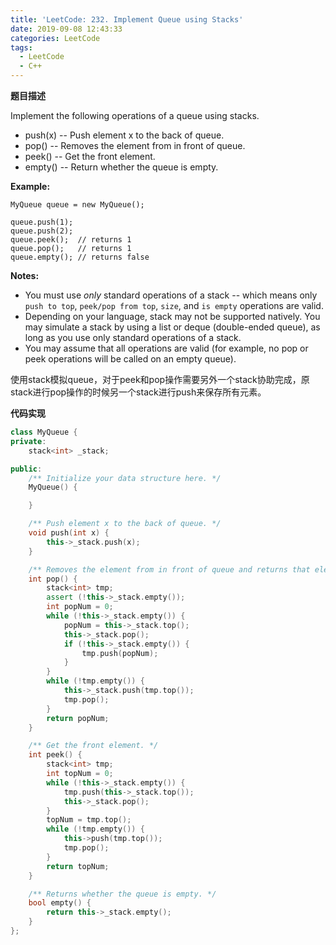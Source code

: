 ```yaml
---
title: 'LeetCode: 232. Implement Queue using Stacks'
date: 2019-09-08 12:43:33
categories: LeetCode
tags:
  - LeetCode
  - C++
---
```


**题目描述**

Implement the following operations of a queue using stacks.

- push(x) -- Push element x to the back of queue.
- pop() -- Removes the element from in front of queue.
- peek() -- Get the front element.
- empty() -- Return whether the queue is empty.

**Example:**

```
MyQueue queue = new MyQueue();

queue.push(1);
queue.push(2);  
queue.peek();  // returns 1
queue.pop();   // returns 1
queue.empty(); // returns false
```

**Notes:**

- You must use *only* standard operations of a stack -- which means only `push to top`, `peek/pop from top`, `size`, and `is empty` operations are valid.
- Depending on your language, stack may not be supported natively. You may simulate a stack by using a list or deque (double-ended queue), as long as you use only standard operations of a stack.
- You may assume that all operations are valid (for example, no pop or peek operations will be called on an empty queue).

<!--more-->



使用stack模拟queue，对于peek和pop操作需要另外一个stack协助完成，原stack进行pop操作的时候另一个stack进行push来保存所有元素。

**代码实现**

```c++
class MyQueue {
private:
    stack<int> _stack;

public:
    /** Initialize your data structure here. */
    MyQueue() {

    }

    /** Push element x to the back of queue. */
    void push(int x) {
        this->_stack.push(x);
    }

    /** Removes the element from in front of queue and returns that element. */
    int pop() {
        stack<int> tmp;
        assert (!this->_stack.empty());
        int popNum = 0;
        while (!this->_stack.empty()) {
            popNum = this->_stack.top();
            this->_stack.pop();
            if (!this->_stack.empty()) {
                tmp.push(popNum);
            }
        }
        while (!tmp.empty()) {
            this->_stack.push(tmp.top());
            tmp.pop();
        }
        return popNum;
    }

    /** Get the front element. */
    int peek() {
        stack<int> tmp;
        int topNum = 0;
        while (!this->_stack.empty()) {
            tmp.push(this->_stack.top());
            this->_stack.pop();
        }
        topNum = tmp.top();
        while (!tmp.empty()) {
            this->push(tmp.top());
            tmp.pop();
        }
        return topNum;
    }

    /** Returns whether the queue is empty. */
    bool empty() {
        return this->_stack.empty();
    }
};

```

